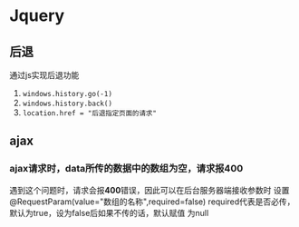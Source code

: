 # Jquery
## 后退
通过js实现后退功能
1. ```windows.history.go(-1)```
2. ```windows.history.back()```
3. ```location.href = "后退指定页面的请求"```
## ajax
### ajax请求时，data所传的数据中的数组为空，请求报400
遇到这个问题时，请求会报**400**错误，因此可以在后台服务器端接收参数时
设置@RequestParam(value="数组的名称",required=false) 
required代表是否必传，默认为true，设为false后如果不传的话，默认赋值
为null




